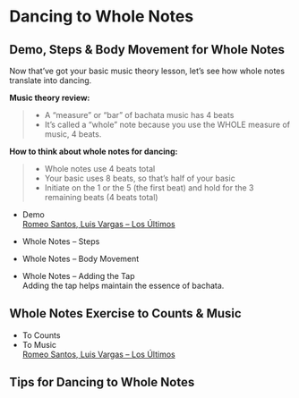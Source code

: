 # Dancing to Whole Notes

## Demo, Steps & Body Movement for Whole Notes

Now that’ve got your basic music theory lesson, let’s see how whole notes translate into dancing.

**Music theory review:**

> * A “measure” or “bar” of bachata music has 4 beats
> * It’s called a “whole” note because you use the WHOLE measure of music, 4 beats.

**How to think about whole notes for dancing:**

> * Whole notes use 4 beats total
> * Your basic uses 8 beats, so that’s half of your basic
> * Initiate on the 1 or the 5 (the first beat) and hold for the 3 remaining beats (4 beats total)

* Demo
<br>[Romeo Santos, Luis Vargas – Los Últimos](https://www.youtube.com/watch?v=2aZeb5709TE)

* Whole Notes – Steps
* Whole Notes – Body Movement
* Whole Notes – Adding the Tap
<br>Adding the tap helps maintain the essence of bachata.

## Whole Notes Exercise to Counts & Music

* To Counts
* To Music
<br>[Romeo Santos, Luis Vargas – Los Últimos](https://www.youtube.com/watch?v=2aZeb5709TE)

## Tips for Dancing to Whole Notes
